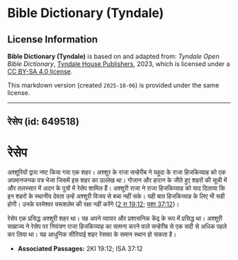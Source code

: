 # Bible Dictionary (Tyndale)

## License Information

**Bible Dictionary (Tyndale)** is based on and adapted from: _Tyndale Open Bible Dictionary_, [Tyndale House Publishers](https://tyndaleopenresources.com/), 2023, which is licensed under a [CC BY-SA 4.0 license](https://creativecommons.org/licenses/by-sa/4.0/legalcode.en).

This markdown version (created `2025-10-06`) is provided under the same license.



--------------------------------

## रेसेप (id: 649518)

रेसेप
=====

अश्शूरियों द्वारा नष्ट किया गया एक शहर। अश्शूर के राजा सन्हेरीब ने यहूदा के राजा हिजकिय्याह को एक अपमानजनक पत्र भेजा जिसमें इस शहर का उल्लेख था। गोजान और हारान के जीते हुए शहरों की सूची में और तलस्सार में अदन के पुत्रों में रेसेप शामिल हैं। अश्शूरी राजा ने राजा हिजकिय्याह को याद दिलाया कि इन शहरों के स्थानीय देवता उन्हें अश्शूरी विजय से बचा नहीं सके। यही बात हिजकिय्याह के लिए भी सही होगी। उनके परमेश्वर यरूशलेम की रक्षा नहीं करेंगे ([2 रा 19:12](https://ref.ly/2Kgs19:12); [यशा 37:12](https://ref.ly/Isa37:12))।

रेसेप एक प्रसिद्ध अश्शूरी शहर था। यह अपने व्यापार और प्रशासनिक केंद्र के रूप में प्रसिद्ध था। अश्शूरी साम्राज्य ने रेसेप पर नियंत्रण राजा हिजकिय्याह का सामना करने वाले सन्हेरीब से एक सदी से अधिक पहले कर लिया था। यह आधुनिक सीरियाई शहर रेसफा के समान स्थान हो सकता है।

* **Associated Passages:** 2KI 19:12; ISA 37:12

